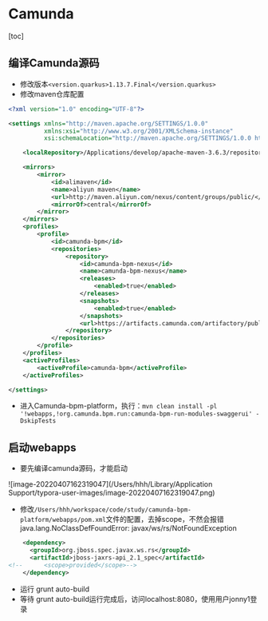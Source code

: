 # Camunda

[toc]

## 编译Camunda源码

- 修改版本`<version.quarkus>1.13.7.Final</version.quarkus>`
- 修改maven仓库配置

```xml
<?xml version="1.0" encoding="UTF-8"?>

<settings xmlns="http://maven.apache.org/SETTINGS/1.0.0"
          xmlns:xsi="http://www.w3.org/2001/XMLSchema-instance"
          xsi:schemaLocation="http://maven.apache.org/SETTINGS/1.0.0 http://maven.apache.org/xsd/settings-1.0.0.xsd">

    <localRepository>/Applications/develop/apache-maven-3.6.3/repository</localRepository>

    <mirrors>
        <mirror>
            <id>alimaven</id>
            <name>aliyun maven</name>
            <url>http://maven.aliyun.com/nexus/content/groups/public/</url>
            <mirrorOf>central</mirrorOf>
        </mirror>
    </mirrors>
    <profiles>
        <profile>
            <id>camunda-bpm</id>
            <repositories>
                <repository>
                    <id>camunda-bpm-nexus</id>
                    <name>camunda-bpm-nexus</name>
                    <releases>
                        <enabled>true</enabled>
                    </releases>
                    <snapshots>
                        <enabled>true</enabled>
                    </snapshots>
                    <url>https://artifacts.camunda.com/artifactory/public/</url>
                </repository>
            </repositories>
        </profile>
    </profiles>
    <activeProfiles>
        <activeProfile>camunda-bpm</activeProfile>
    </activeProfiles>

</settings>
```

- 进入Camunda-bpm-platform，执行：`mvn clean install -pl '!webapps,!org.camunda.bpm.run:camunda-bpm-run-modules-swaggerui' -DskipTests`

## 启动webapps

- 要先编译camunda源码，才能启动

![image-20220407162319047](/Users/hhh/Library/Application Support/typora-user-images/image-20220407162319047.png)

- 修改`/Users/hhh/workspace/code/study/camunda-bpm-platform/webapps/pom.xml`文件的配置，去掉scope，不然会报错java.lang.NoClassDefFoundError: javax/ws/rs/NotFoundException

```xml
    <dependency>
      <groupId>org.jboss.spec.javax.ws.rs</groupId>
      <artifactId>jboss-jaxrs-api_2.1_spec</artifactId>
<!--      <scope>provided</scope>-->
    </dependency>
```

- 运行 grunt auto-build
- 等待 grunt auto-build运行完成后，访问localhost:8080，使用用户jonny1登录